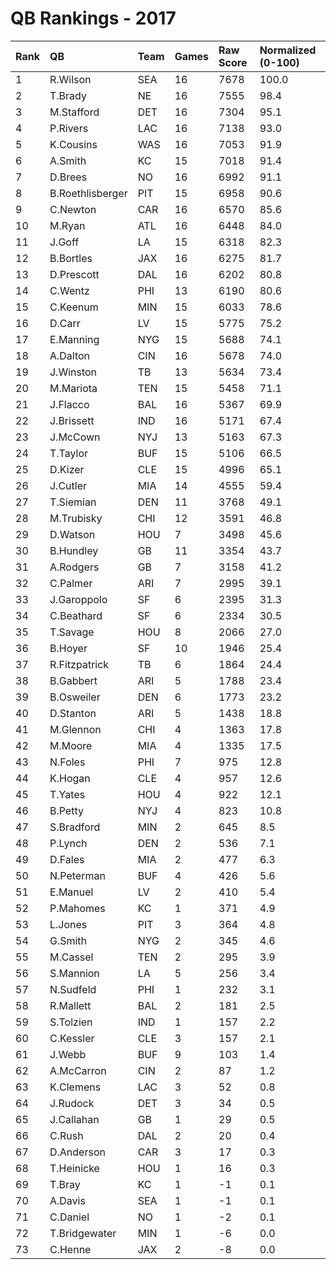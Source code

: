 # QB Rankings - 2017

| Rank | QB               | Team | Games | Raw Score | Normalized (0-100) |
| :----| :----------------| :----| :-----| :---------| :------------------|
| 1    | R.Wilson         | SEA  | 16    | 7678      | 100.0              |
| 2    | T.Brady          | NE   | 16    | 7555      | 98.4               |
| 3    | M.Stafford       | DET  | 16    | 7304      | 95.1               |
| 4    | P.Rivers         | LAC  | 16    | 7138      | 93.0               |
| 5    | K.Cousins        | WAS  | 16    | 7053      | 91.9               |
| 6    | A.Smith          | KC   | 15    | 7018      | 91.4               |
| 7    | D.Brees          | NO   | 16    | 6992      | 91.1               |
| 8    | B.Roethlisberger | PIT  | 15    | 6958      | 90.6               |
| 9    | C.Newton         | CAR  | 16    | 6570      | 85.6               |
| 10   | M.Ryan           | ATL  | 16    | 6448      | 84.0               |
| 11   | J.Goff           | LA   | 15    | 6318      | 82.3               |
| 12   | B.Bortles        | JAX  | 16    | 6275      | 81.7               |
| 13   | D.Prescott       | DAL  | 16    | 6202      | 80.8               |
| 14   | C.Wentz          | PHI  | 13    | 6190      | 80.6               |
| 15   | C.Keenum         | MIN  | 15    | 6033      | 78.6               |
| 16   | D.Carr           | LV   | 15    | 5775      | 75.2               |
| 17   | E.Manning        | NYG  | 15    | 5688      | 74.1               |
| 18   | A.Dalton         | CIN  | 16    | 5678      | 74.0               |
| 19   | J.Winston        | TB   | 13    | 5634      | 73.4               |
| 20   | M.Mariota        | TEN  | 15    | 5458      | 71.1               |
| 21   | J.Flacco         | BAL  | 16    | 5367      | 69.9               |
| 22   | J.Brissett       | IND  | 16    | 5171      | 67.4               |
| 23   | J.McCown         | NYJ  | 13    | 5163      | 67.3               |
| 24   | T.Taylor         | BUF  | 15    | 5106      | 66.5               |
| 25   | D.Kizer          | CLE  | 15    | 4996      | 65.1               |
| 26   | J.Cutler         | MIA  | 14    | 4555      | 59.4               |
| 27   | T.Siemian        | DEN  | 11    | 3768      | 49.1               |
| 28   | M.Trubisky       | CHI  | 12    | 3591      | 46.8               |
| 29   | D.Watson         | HOU  | 7     | 3498      | 45.6               |
| 30   | B.Hundley        | GB   | 11    | 3354      | 43.7               |
| 31   | A.Rodgers        | GB   | 7     | 3158      | 41.2               |
| 32   | C.Palmer         | ARI  | 7     | 2995      | 39.1               |
| 33   | J.Garoppolo      | SF   | 6     | 2395      | 31.3               |
| 34   | C.Beathard       | SF   | 6     | 2334      | 30.5               |
| 35   | T.Savage         | HOU  | 8     | 2066      | 27.0               |
| 36   | B.Hoyer          | SF   | 10    | 1946      | 25.4               |
| 37   | R.Fitzpatrick    | TB   | 6     | 1864      | 24.4               |
| 38   | B.Gabbert        | ARI  | 5     | 1788      | 23.4               |
| 39   | B.Osweiler       | DEN  | 6     | 1773      | 23.2               |
| 40   | D.Stanton        | ARI  | 5     | 1438      | 18.8               |
| 41   | M.Glennon        | CHI  | 4     | 1363      | 17.8               |
| 42   | M.Moore          | MIA  | 4     | 1335      | 17.5               |
| 43   | N.Foles          | PHI  | 7     | 975       | 12.8               |
| 44   | K.Hogan          | CLE  | 4     | 957       | 12.6               |
| 45   | T.Yates          | HOU  | 4     | 922       | 12.1               |
| 46   | B.Petty          | NYJ  | 4     | 823       | 10.8               |
| 47   | S.Bradford       | MIN  | 2     | 645       | 8.5                |
| 48   | P.Lynch          | DEN  | 2     | 536       | 7.1                |
| 49   | D.Fales          | MIA  | 2     | 477       | 6.3                |
| 50   | N.Peterman       | BUF  | 4     | 426       | 5.6                |
| 51   | E.Manuel         | LV   | 2     | 410       | 5.4                |
| 52   | P.Mahomes        | KC   | 1     | 371       | 4.9                |
| 53   | L.Jones          | PIT  | 3     | 364       | 4.8                |
| 54   | G.Smith          | NYG  | 2     | 345       | 4.6                |
| 55   | M.Cassel         | TEN  | 2     | 295       | 3.9                |
| 56   | S.Mannion        | LA   | 5     | 256       | 3.4                |
| 57   | N.Sudfeld        | PHI  | 1     | 232       | 3.1                |
| 58   | R.Mallett        | BAL  | 2     | 181       | 2.5                |
| 59   | S.Tolzien        | IND  | 1     | 157       | 2.2                |
| 60   | C.Kessler        | CLE  | 3     | 157       | 2.1                |
| 61   | J.Webb           | BUF  | 9     | 103       | 1.4                |
| 62   | A.McCarron       | CIN  | 2     | 87        | 1.2                |
| 63   | K.Clemens        | LAC  | 3     | 52        | 0.8                |
| 64   | J.Rudock         | DET  | 3     | 34        | 0.5                |
| 65   | J.Callahan       | GB   | 1     | 29        | 0.5                |
| 66   | C.Rush           | DAL  | 2     | 20        | 0.4                |
| 67   | D.Anderson       | CAR  | 3     | 17        | 0.3                |
| 68   | T.Heinicke       | HOU  | 1     | 16        | 0.3                |
| 69   | T.Bray           | KC   | 1     | -1        | 0.1                |
| 70   | A.Davis          | SEA  | 1     | -1        | 0.1                |
| 71   | C.Daniel         | NO   | 1     | -2        | 0.1                |
| 72   | T.Bridgewater    | MIN  | 1     | -6        | 0.0                |
| 73   | C.Henne          | JAX  | 2     | -8        | 0.0                |

